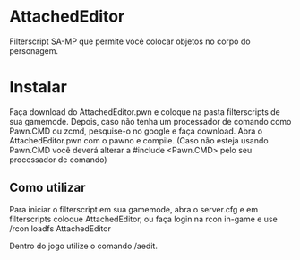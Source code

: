 # AttachedEditor
Filterscript SA-MP que permite você colocar objetos no corpo do personagem.

# Instalar
Faça download do AttachedEditor.pwn e coloque na pasta filterscripts de sua gamemode.
Depois, caso não tenha um processador de comando como Pawn.CMD ou zcmd, pesquise-o no google e faça download.
Abra o AttachedEditor.pwn com o pawno e compile. (Caso não esteja usando Pawn.CMD você deverá alterar a #include <Pawn.CMD> pelo seu processador de comando)

## Como utilizar
Para iniciar o filterscript em sua gamemode, abra o server.cfg e em filterscripts coloque AttachedEditor, ou faça login na rcon in-game e use /rcon loadfs AttachedEditor

Dentro do jogo utilize o comando /aedit.
